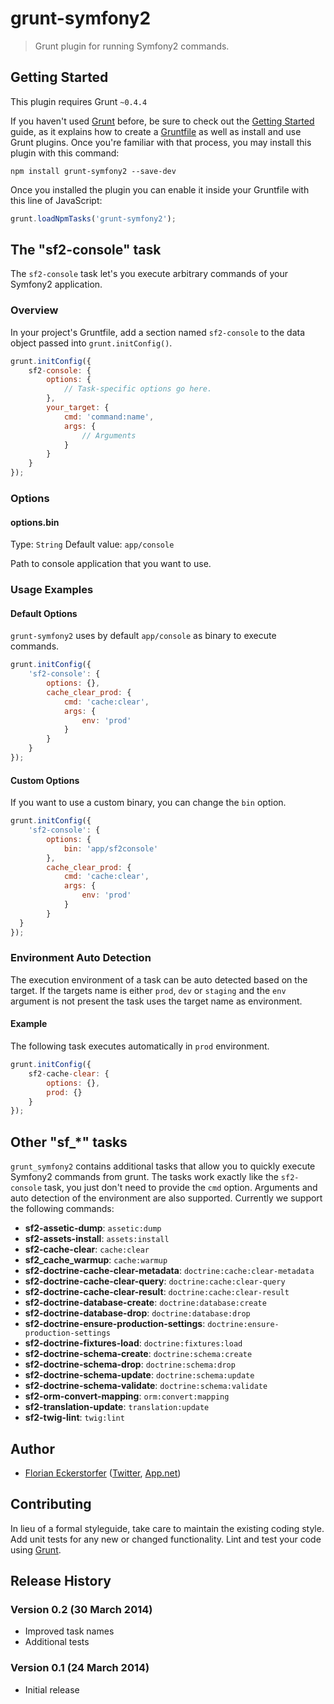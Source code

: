 # grunt-symfony2

> Grunt plugin for running Symfony2 commands.

## Getting Started
This plugin requires Grunt `~0.4.4`

If you haven't used [Grunt](http://gruntjs.com/) before, be sure to check out the [Getting Started](http://gruntjs.com/getting-started) guide, as it explains how to create a [Gruntfile](http://gruntjs.com/sample-gruntfile) as well as install and use Grunt plugins. Once you're familiar with that process, you may install this plugin with this command:

```shell
npm install grunt-symfony2 --save-dev
```

Once you installed the plugin you can enable it inside your Gruntfile with this line of JavaScript:

```js
grunt.loadNpmTasks('grunt-symfony2');
```

## The "sf2-console" task

The `sf2-console` task let's you execute arbitrary commands of your Symfony2 application.

### Overview
In your project's Gruntfile, add a section named `sf2-console` to the data object passed into `grunt.initConfig()`.

```js
grunt.initConfig({
    sf2-console: {
        options: {
            // Task-specific options go here.
        },
        your_target: {
            cmd: 'command:name',
            args: {
                // Arguments
            }
        }
    }
});
```

### Options

#### options.bin
Type: `String`
Default value: `app/console`

Path to console application that you want to use.

### Usage Examples

#### Default Options
`grunt-symfony2` uses by default `app/console` as binary to execute commands.

```js
grunt.initConfig({
    'sf2-console': {
        options: {},
        cache_clear_prod: {
            cmd: 'cache:clear',
            args: {
                env: 'prod'
            }
        }
    }
});
```

#### Custom Options
If you want to use a custom binary, you can change the `bin` option.

```js
grunt.initConfig({
    'sf2-console': {
        options: {
            bin: 'app/sf2console'
        },
        cache_clear_prod: {
            cmd: 'cache:clear',
            args: {
                env: 'prod'
            }
        }
  }
});
```

### Environment Auto Detection
The execution environment of a task can be auto detected based on the target. If the targets name is either `prod`,
`dev` or `staging` and the `env` argument is not present the task uses the target name as environment.

#### Example

The following task executes automatically in `prod` environment.

```js
grunt.initConfig({
    sf2-cache-clear: {
        options: {},
        prod: {}
    }
});
```

## Other "sf_*" tasks
`grunt_symfony2` contains additional tasks that allow you to quickly execute Symfony2 commands from grunt. The tasks
work exactly like the `sf2-console` task, you just don't need to provide the `cmd` option. Arguments and auto detection
of the environment are also supported. Currently we support the following commands:

- **sf2-assetic-dump**: `assetic:dump`
- **sf2-assets-install**: `assets:install`
- **sf2-cache-clear**: `cache:clear`
- **sf2_cache_warmup**: `cache:warmup`
- **sf2-doctrine-cache-clear-metadata**: `doctrine:cache:clear-metadata`
- **sf2-doctrine-cache-clear-query**: `doctrine:cache:clear-query`
- **sf2-doctrine-cache-clear-result**: `doctrine:cache:clear-result`
- **sf2-doctrine-database-create**: `doctrine:database:create`
- **sf2-doctrine-database-drop**: `doctrine:database:drop`
- **sf2-doctrine-ensure-production-settings**: `doctrine:ensure-production-settings`
- **sf2-doctrine-fixtures-load**: `doctrine:fixtures:load`
- **sf2-doctrine-schema-create**: `doctrine:schema:create`
- **sf2-doctrine-schema-drop**: `doctrine:schema:drop`
- **sf2-doctrine-schema-update**: `doctrine:schema:update`
- **sf2-doctrine-schema-validate**: `doctrine:schema:validate`
- **sf2-orm-convert-mapping**: `orm:convert:mapping`
- **sf2-translation-update**: `translation:update`
- **sf2-twig-lint**: `twig:lint`

## Author
- [Florian Eckerstorfer](http://florian.ec) ([Twitter](http://twitter.com/Florian_), [App.net](http://app.net/florian))

## Contributing
In lieu of a formal styleguide, take care to maintain the existing coding style. Add unit tests for any new or changed functionality. Lint and test your code using [Grunt](http://gruntjs.com/).

## Release History

### Version 0.2 (30 March 2014)

- Improved task names
- Additional tests

### Version 0.1 (24 March 2014)

- Initial release
